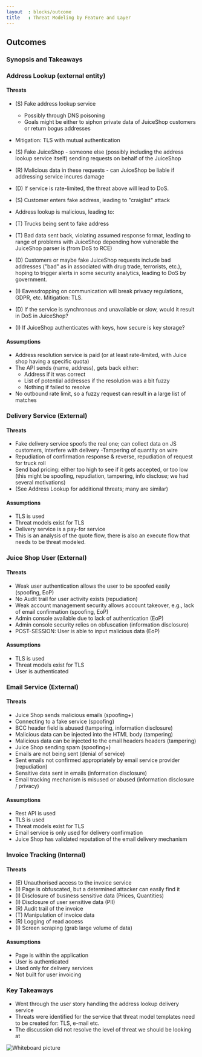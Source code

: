 ```yaml
---
layout  : blocks/outcome
title   : Threat Modeling by Feature and Layer
---
```



## Outcomes

### Synopsis  and Takeaways

### Address Lookup (external entity)

#### Threats

- (S) Fake address lookup service
    - Possibly through DNS poisoning
    - Goals might be either to siphon private data of JuiceShop customers or return bogus addresses
 - Mitigation: TLS with mutual authentication
    
- (S) Fake JuiceShop - someone else (possibly including the address lookup service itself) sending requests on behalf of the JuiceShop
- (R) Malicious data in these requests - can JuiceShop be liable if addressing service incures damage
    
- (D) If service is rate-limited, the threat above will lead to DoS.

- (S) Customer enters fake address, leading to "craiglist" attack

- Address lookup is malicious, leading to:

- (T) Trucks being sent to fake address
- (T) Bad data sent back, violating assumed response format, leading to range of problems with JuiceShop depending how vulnerable the JuiceShop parser is (from DoS to RCE)

- (D) Customers or maybe fake JuiceShop requests include bad addresses ("bad" as in associated with drug trade, terrorists, etc.), hoping to trigger alerts in some security analytics, leading to DoS by government.

- (I) Eavesdropping on communication will break privacy regulations, GDPR, etc.
    Mitigation: TLS.

- (D) If the service is synchronous and unavailable or slow, would it result in DoS in JuiceShop?

- (I) If JuiceShop authenticates with keys, how secure is key storage?

#### Assumptions 

- Address resolution service is paid (or at least rate-limited, with Juice shop having a specific quota)
- The API sends (name, address), gets back either:
  - Address if it was correct
  - List of potential addresses if the resolution was a bit fuzzy
  - Nothing if failed to resolve
- No outbound rate limit, so a fuzzy request can result in a large list of matches

### Delivery Service (External)

#### Threats
- Fake delivery service spoofs the real one; can collect data on JS customers, interfere with delivery
 -Tampering of quantity on wire
 - Repudiation of confirmation response & reverse, repudiation of request for truck roll
 - Send bad pricing: either too high to see if it gets accepted, or too low (this might be spoofing, repudiation, tampering, info disclose; we had several motivations)
 - (See Address Lookup for additional threats; many are similar)

#### Assumptions

- TLS is used
- Threat models exist for TLS
- Delivery service is a pay-for service
- This is an analysis of the quote flow, there is also an execute flow that needs to be threat modeled.

### Juice Shop User (External)

#### Threats

- Weak user authentication allows the user to be spoofed easily (spoofing, EoP)
- No Audit trail for user activity exists (repudiation)
- Weak account management security allows account takeover, e.g., lack of email confirmation (spoofing, EoP)
- Admin console available due to lack of authentication (EoP)
- Admin console security relies on obfuscation (information disclosure)
- POST-SESSION: User is able to input malicious data (EoP)

#### Assumptions

- TLS is used
- Threat models exist for TLS
- User is authenticated

### Email Service (External)

#### Threats

- Juice Shop sends malicious emails (spoofing+)
- Connecting to a fake service (spoofing)
- BCC header field is abused (tampering, information disclosure)
- Malicious data can be injected into the HTML body (tampering)
- Malicious data can be injected to the email headers headers (tampering)
- Juice Shop sending spam (spoofing+)
- Emails are not being sent (denial of service)
- Sent emails not confirmed appropriately by email service provider (repudiation)
- Sensitive data sent in emails (information disclosure)
- Email tracking mechanism is misused or abused (information disclosure / privacy)

#### Assumptions

- Rest API is used
- TLS is used
- Threat models exist for TLS
- Email service is only used for delivery confirmation
- Juice Shop has validated reputation of the email delivery mechanism

### Invoice Tracking (Internal)

#### Threats

- (E) Unauthorised access to the invoice service
- (I) Page is obfuscated, but a determined attacker can easily find it
- (I) Disclosure of business sensitive data (Prices, Quantities)
- (I) Disclosure of user sensitive data (PII)
- (R) Audit trail of the invoice
- (T) Manipulation of invoice data
- (R) Logging of read access
- (I) Screen scraping (grab large volume of data)

#### Assumptions

- Page is within the application
- User is authenticated
- Used only for delivery services
- Not built for user invoicing

### Key Takeaways

- Went through the user story handling the address lookup delivery service
- Threats were identified for the service that threat model templates need to be created for: TLS, e-mail etc.
- The discussion did not resolve the level of threat we should be looking at

![Whiteboard picture](https://raw.githubusercontent.com/OWASP/owasp-summit-2017/master/Working-Sessions/Threat-Model/whiteboard-photos/By-Feature-and-Layer.jpg)
